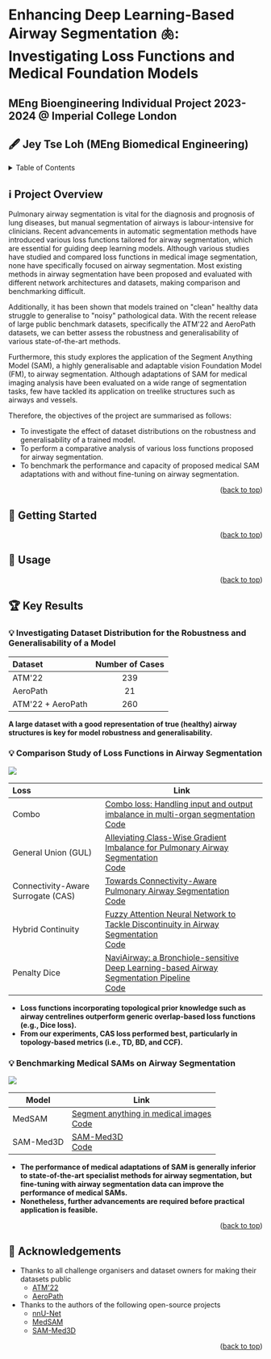 <a name="readme-top"></a>

# Enhancing Deep Learning-Based Airway Segmentation 🫁: Investigating Loss Functions and Medical Foundation Models 
## MEng Bioengineering Individual Project 2023-2024 @ Imperial College London
## 🖋️ Jey Tse Loh (MEng Biomedical Engineering)

<!-- TABLE OF CONTENTS -->
<details>
  <summary>Table of Contents</summary>
  <ol>
    <li><a href="#abstract">Project Overview</a></li>
    <li><a href="#usage">Usage</a></li>
    <li><a href="results">Results</a></li>
      <ul>
        <li><a href="#datasets">Investigating Dataset Distribution for the Robustness and Generalisability of a Model</a></li>
        <li><a href="#comparison-study">Comparison Study of Loss Functions in Airway Segmentation</a></li>
        <li><a href="#benchmarking">Benchmarking Medical SAMs on Airway Segmentation</a></li>
      </ul>
    </li>
    <li><a href="#acknowledgements">Acknowledgments</a></li>
  </ol>
</details>

<a name="abstract"></a>
## ℹ️ Project Overview
Pulmonary airway segmentation is vital for the diagnosis and prognosis of lung diseases, but manual segmentation of airways is labour-intensive for clinicians. Recent advancements in automatic segmentation methods have introduced various loss functions tailored for airway segmentation, which are essential for guiding deep learning models. Although various studies have studied and compared loss functions in medical image segmentation, none have specifically focused on airway segmentation. Most existing methods in airway segmentation have been proposed and evaluated with different network architectures and datasets, making comparison and benchmarking difficult.

Additionally, it has been shown that models trained on "clean" healthy data struggle to generalise to "noisy" pathological data. With the recent release of large public benchmark datasets, specifically the ATM'22 and AeroPath datasets, we can better assess the robustness and generalisability of various state-of-the-art methods.

Furthermore, this study explores the application of the Segment Anything Model (SAM), a highly generalisable and adaptable vision Foundation Model (FM), to airway segmentation. Although adaptations of SAM for medical imaging analysis have been evaluated on a wide range of segmentation tasks, few have tackled its application on treelike structures such as airways and vessels.

Therefore, the objectives of the project are summarised as follows:
- To investigate the effect of dataset distributions on the robustness and generalisability of a trained model.
- To perform a comparative analysis of various loss functions proposed for airway segmentation.
- To benchmark the performance and capacity of proposed medical SAM adaptations with and without fine-tuning on airway segmentation.

<p align="right">(<a href="#readme-top">back to top</a>)</p>

<a name="getting-started"></a>
## 🚀 Getting Started

<p align="right">(<a href="#readme-top">back to top</a>)</p>

<a name="usage"></a>
## 🔨 Usage

<p align="right">(<a href="#readme-top">back to top</a>)</p>

<a name="results"></a>
## 🏆 Key Results
<a name="datasets"></a>
### 💡 Investigating Dataset Distribution for the Robustness and Generalisability of a Model
| **Dataset**       | **Number of Cases** |
|:---|:---:|
| ATM'22            |         239         |
| AeroPath          |          21         |
| ATM'22 + AeroPath |         260         |

**A large dataset with a good representation of true (healthy) airway structures is key for model robustness and generalisability.**

<a name="comparison-study"></a>
### 💡 Comparison Study of Loss Functions in Airway Segmentation

<div align="left">
  <img src="assets/comparison-pipeline-highres.png">
</div>

|              **Loss**              | **Link**                                                                                                                                                                                                                                                                                                                                                                 |
|:----------------------------------|--------------------------------------------------------------------------------------------------------------------------------------------------------------------------------------------------------------------------------------------------------------------------------------------------------------------------------------------------------------------------|
| Combo                         | [Combo loss: Handling input and output imbalance in multi-organ segmentation]( https://www.sciencedirect.com/science/article/pii/S0895611118305688?casa_token=4Q_znPQXFOgAAAAA:TReCw4sSZPNo-JUaMX1-eY__K7CnIZyBguDEklHBPnvUEuWDr-U9uclwJRZd5HukFX7RnU6f) <br> [Code](https://github.com/MIC-DKFZ/nnUNet/blob/master/nnunetv2)                                                  |
| General Union (GUL)                | [Alleviating Class-Wise Gradient Imbalance for Pulmonary Airway Segmentation](https://ieeexplore.ieee.org/abstract/document/9427208?casa_token=yoN6BvlPSAYAAAAA:vh08xX4dJ4YSconamkm5eC5YciU7J4uYIQAxNrd44RXua2vx6HhSDj4Y5w-dByiPTtlBqxg&amp;amp;amp;amp;amp;amp;amp;amp;amp;amp;amp;amp;signout=success) <br> [Code](https://github.com/haozheng-sjtu/3d-airway-segmentation) |
| Connectivity-Aware Surrogate (CAS) | [Towards Connectivity-Aware Pulmonary Airway Segmentation](https://ieeexplore.ieee.org/document/10283811) <br> [Code](https://github.com/Puzzled-Hui/Connectivity-Aware-Airway-Segmentation)                                                                                                                                                                                  |
| Hybrid Continuity                  | [Fuzzy Attention Neural Network to Tackle Discontinuity in Airway Segmentation](https://ieeexplore.ieee.org/abstract/document/10129972?casa_token=A6SwmZUGnLIAAAAA:YUd1adKp4yrWHD5hdXpb940u51tB-E63AFJ4XV1qDLbx1pO2VbkA6RTB1k0R_ReCszLBS4Y) <br> [Code](https://github.com/Nandayang/FANN-for-airway-segmentation)                                                            |
| Penalty Dice                       | [NaviAirway: a Bronchiole-sensitive Deep Learning-based Airway Segmentation Pipeline](https://arxiv.org/abs/2203.04294) <br> [Code](https://github.com/AntonotnaWang/NaviAirway)                                                                                                                                                                                              |

- **Loss functions incorporating topological prior knowledge such as airway centrelines outperform generic overlap-based loss functions (e.g., Dice loss).**
- **From our experiments, CAS loss performed best, particularly in topology-based metrics (i.e., TD, BD, and CCF).**

<a name="benchmarking"></a>
### 💡 Benchmarking Medical SAMs on Airway Segmentation

<div align="left">
  <img src="assets/benchmark-pipeline-highres.png">
</div>

| **Model** | **Link** |
|-----------|----------|
| MedSAM    | [Segment anything in medical images](https://www.nature.com/articles/s41467-024-44824-z) <br> [Code](https://github.com/bowang-lab/MedSAM)         |
| SAM-Med3D | [SAM-Med3D](https://arxiv.org/abs/2310.15161) <br> [Code](https://github.com/uni-medical/SAM-Med3D)         |

- **The performance of medical adaptations of SAM is generally inferior to state-of-the-art specialist methods for airway segmentation, but fine-tuning with airway segmentation data can improve the performance of medical SAMs.**
- **Nonetheless, further advancements are required before practical application is feasible.**

<p align="right">(<a href="#readme-top">back to top</a>)</p>

<a name="acknowledgements"></a>
## 🙏 Acknowledgements
- Thanks to all challenge organisers and dataset owners for making their datasets public
  - [ATM'22](https://atm22.grand-challenge.org/)
  - [AeroPath](https://github.com/raidionics/AeroPath)
- Thanks to the authors of the following open-source projects
  - [nnU-Net](https://github.com/MIC-DKFZ/nnUNet)
  - [MedSAM](https://github.com/bowang-lab/MedSAM)
  - [SAM-Med3D](https://github.com/uni-medical/SAM-Med3D)

<p align="right">(<a href="#readme-top">back to top</a>)</p>



